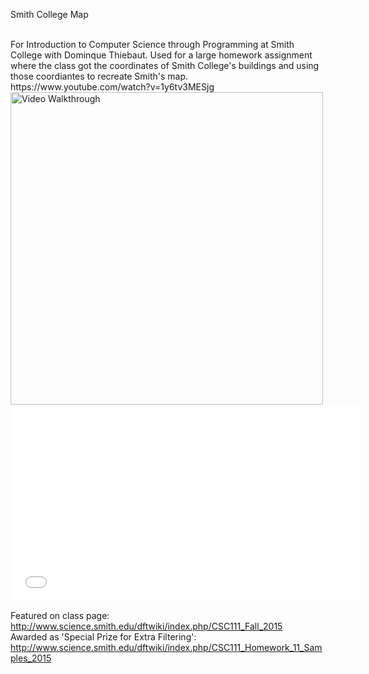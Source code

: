 Smith College Map

<br/>
For Introduction to Computer Science through Programming at Smith College with Dominque Thiebaut.
Used for a large homework assignment where the class got the coordinates of Smith College's buildings and using those coordiantes to recreate Smith's map.
<br/>
https://www.youtube.com/watch?v=1y6tv3MESjg
<a href='https://www.youtube.com/watch?v=1y6tv3MESjg'></a>
  
<img src='https://www.youtube.com/watch?v=1y6tv3MESjg' title='Video Walkthrough' width='500px' alt='Video Walkthrough' />
<iframe width="560" height="315" src="//www.youtube.com/embed/QOdW1OuZ1U0?list=PLol_ykYs3OQ4Zypr1WGaYcSowzoMmcj4G" frameborder="0" allowfullscreen></iframe>


Featured on class page: <br/>
http://www.science.smith.edu/dftwiki/index.php/CSC111_Fall_2015
<br/>
Awarded as 'Special Prize for Extra Filtering':<br/>
http://www.science.smith.edu/dftwiki/index.php/CSC111_Homework_11_Samples_2015
